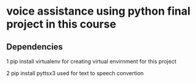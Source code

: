 # voice assistance using python final project in this course
## Dependencies
  1 pip install virtualenv
    for creating virtual envirnment for this project

  2 pip install pyttsx3
   used for text to speech convertion

  
    


  

